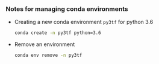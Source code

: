 ### Notes for managing conda environments

* Creating a new conda environment `py3tf` for python 3.6
  ```bash
  conda create -n py3tf python=3.6
  ```

* Remove an environment

  ```bash
  conda env remove -n py3tf
  ```
